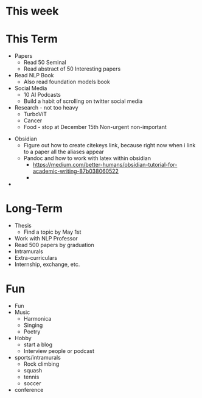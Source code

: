 # This week
# This Term
- Papers 
	- Read 50 Seminal
	- Read abstract of 50 Interesting papers
- Read NLP Book
	- Also read foundation models book
- Social Media
	- 10  AI Podcasts
	- Build a habit of scrolling on twitter social media
-  Research - not too heavy
	- TurboViT
	- Cancer
	- Food - stop at December 15th
Non-urgent non-important
* Obsidian
	* Figure out how to create citekeys link, because right now when i link to a paper all the aliases appear
	* Pandoc and how to work with latex within obsidian
		* https://medium.com/better-humans/obsidian-tutorial-for-academic-writing-87b038060522
		* 
* 
# Long-Term
- Thesis
	- Find a topic by May 1st
- Work with NLP Professor
- Read 500 papers by graduation
- Intramurals
- Extra-curriculars
- Internship, exchange, etc.
# Fun
* Fun
* Music
	* Harmonica
	* Singing
	* Poetry
* Hobby
	* start a blog
	* Interview people or podcast
* sports/intramurals
	* Rock climbing
	* squash
	* tennis
	* soccer
* conference
